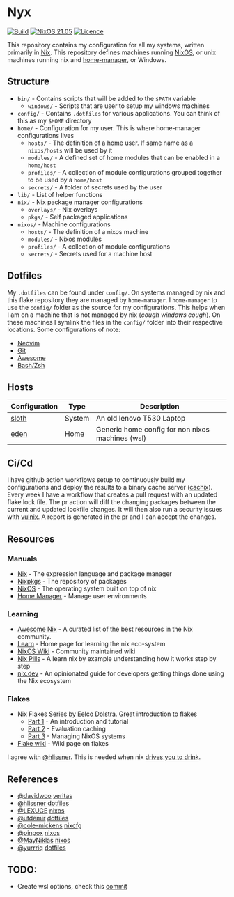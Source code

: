 # Nyx

[![Build](https://github.com/EdenEast/nyx/actions/workflows/build.yml/badge.svg?branch=main)](https://github.com/EdenEast/nyx/actions/workflows/build.yml)
[![NixOS 21.05](https://img.shields.io/badge/NixOS-v21.05-blue.svg?style=flat-square&logo=NixOS&logoColor=white)](https://nixos.org)
[![Licence](https://img.shields.io/badge/license-Unlicense-blue)](https://github.com/EdenEast/nyx/blob/main/LICENSE)

This repository contains my configuration for all my systems, written primarily in [Nix].
This repository defines machines running [NixOS][nix], or unix machines running nix and
[home-manager], or Windows.

[nix]: https://nixos.org/
[home-manager]: https://github.com/nix-community/home-manager

## Structure

- `bin/` - Contains scripts that will be added to the `$PATH` variable
  - `windows/` - Scripts that are user to setup my windows machines
- `config/` - Contains `.dotfiles` for various applications. You can think of this as my `$HOME` directory
- `home/` - Configuration for my user. This is where home-manager configurations lives
  - `hosts/` - The definition of a home user. If same name as a `nixos/hosts` will be used by it
  - `modules/` - A defined set of home modules that can be enabled in a `home/host`
  - `profiles/` - A collection of module configurations grouped together to be used by a `home/host`
  - `secrets/` - A folder of secrets used by the user
- `lib/` - List of helper functions
- `nix/` - Nix package manager configurations
  - `overlays/` - Nix overlays
  - `pkgs/` - Self packaged applications
- `nixos/` - Machine configurations
  - `hosts/` - The definition of a nixos machine
  - `modules/` - Nixos modules
  - `profiles/` - A collection of module configurations
  - `secrets/` - Secrets used for a machine host

## Dotfiles

My `.dotfiles` can be found under `config/`. On systems managed by nix and this flake repository
they are managed by `home-manager`. I `home-manager` to use the `config/` folder as the source for
my configurations. This helps when I am on a machine that is not managed by nix (*cough windows
cough*). On these machines I symlink the files in the `config/` folder into their respective
locations. Some configurations of note:

- [Neovim](./config/.config/nvim)
- [Git](./config/.config/git)
- [Awesome](./config/.config/awesome)
- [Bash/Zsh](./config/.config/shell)

## Hosts

| Configuration | Type   | Description                                      |
| ------------- | ------ | ------------------------------------------------ |
| [sloth]       | System | An old lenovo T530 Laptop                        |
| [eden]        | Home   | Generic home config for non nixos machines (wsl) |

[sloth]: ./nixos/hosts/sloth
[eden]: ./home/hosts/eden.nix

## Ci/Cd

I have github action workflows setup to continuously build my configurations and deploy the results
to a binary cache server ([cachix]). Every week I have a workflow that creates a pull request with
an updated flake lock file. The pr action will diff the changing packages between the current and
updated lockfile changes. It will then also run a security issues with [vulnix]. A report is
generated in the pr and I can accept the changes.

[cachix]: https://app.cachix.org/cache/edeneast
[vulnix]: https://github.com/flyingcircusio/vulnix

## Resources

### Manuals

- [Nix][nix-manual] - The expression language and package manager
- [Nixpkgs][nixpkgs-manual] - The repository of packages
- [NixOS][nixos-manual] - The operating system built on top of nix
- [Home Manager][home-manager-manual] - Manage user environments

### Learning

- [Awesome Nix][awe-nix] - A curated list of the best resources in the Nix community.
- [Learn][nix-learn] - Home page for learning the nix eco-system
- [NixOS Wiki][wiki] - Community maintained wiki
- [Nix Pills][nix-pills] - A learn nix by example understanding how it works step by step
- [nix.dev][nix-dev] - An opinionated guide for developers getting things done using the Nix ecosystem

### Flakes

- Nix Flakes Series by [Eelco Dolstra][edolstra]. Great introduction to flakes
  - [Part 1][flake-1] - An introduction and tutorial
  - [Part 2][flake-2] - Evaluation caching
  - [Part 3][flake-3] - Managing NixOS systems
- [Flake wiki][flake-wiki] - Wiki page on flakes

I agree with [@hlissner][hlissner]. This is needed when nix [drives you to drink][drive-to-drink].

[nix-manual]: https://nixos.org/manual/nix/stable/
[nixpkgs-manual]: https://nixos.org/manual/nixpkgs/stable/
[nixos-manual]: https://nixos.org/manual/nixos/stable/
[home-manager-manual]: https://nix-community.github.io/home-manager/
[awe-nix]: https://nix-community.github.io/awesome-nix/
[nix-learn]: https://nixos.org/learn.html
[wiki]: https://nixos.wiki/
[nix-pills]: https://nixos.org/guides/nix-pills/
[nix-dev]: https://nix.dev/
[edolstra]: https://github.com/edolstra
[flake-1]: https://www.tweag.io/blog/2020-05-25-flakes/
[flake-2]: https://www.tweag.io/blog/2020-06-25-eval-cache/
[flake-3]: https://www.tweag.io/blog/2020-07-31-nixos-flakes/
[flake-wiki]: https://nixos.wiki/wiki/Flakes
[drive-to-drink]: https://youtu.be/Eni9PPPPBpg

## References

- [@davidwco](https://github.com/davidtwco) [veritas](https://github.com/davidtwco/veritas)
- [@hlissner](https://github.com/hlissner) [dotfiles](https://github.com/hlissner/dotfiles)
- [@LEXUGE](https://github.com/LEXUGE) [nixos](https://github.com/LEXUGE/nixos)
- [@utdemir](https://github.com/utdemir) [dotfiles](https://github.com/utdemir/dotfiles)
- [@cole-mickens](https://github.com/cole-mickens) [nixcfg](https://github.com/cole-mickens/nixcfg)
- [@pinpox](https://github.com/pinpox) [nixos](https://github.com/pinpox/nixos)
- [@MayNiklas](https://github.com/MayNiklas) [nixos](https://github.com/MayNiklas/nixos)
- [@yurrriq](https://github.com/yurrriq) [dotfiles](https://github.com/yurrriq/dotfiles)

[hlissner]: https://github.com/hlissner

## TODO:

- Create wsl options, check this [commit](https://github.com/davidtwco/veritas/commit/62cf0dd3f30b117462e3c31682b602d6cde3bc6a)
